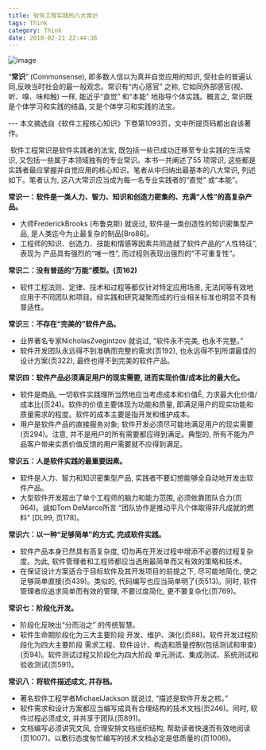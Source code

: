 ```yaml
---
title: 软件工程实践的八大常识
tags: Think
category: Think
date: 2018-02-21 22:44:36
---
```

![image](http://ovi3ob9p4.bkt.clouddn.com/TIETU/CT0124.jpg)

 “**常识**” (Commonsense), 即多数人信以为真并自觉应用的知识, 受社会的普遍认同,反映当时社会的最一般观念。常识有“内心感官” 之称, 它如同外部感官(视、听、嗅、味和触) 一样, 能近乎“直觉” 和“本能” 地指导个体实践。概言之, 常识既是个体学习和实践的结晶, 又是个体学习和实践的法宝。
<!--more-->
   --- 本文摘选自《软件工程核心知识》下卷第1093页，文中所提页码都出自该著作。

​    软件工程常识是软件实践者的法宝, 既包括一些已成功迁移至专业实践的生活常识, 又包括一些属于本领域独有的专业常识。本书一共阐述了55 项常识, 这些都是实践者最应掌握并自觉应用的核心知识。笔者从中归纳出最基本的八大常识, 列述如下。笔者认为, 这八大常识应当成为每一名专业实践者的“直觉” 或“本能”。

 

**常识一：软件是一类人力、智力、知识和创造力密集的、充满“人性”的高复杂产品。**

- 大师FrederickBrooks (布鲁克斯) 就说过, 软件是一类创造性的知识密集型产品, 是人类迄今为止最复杂的制品[Bro86]。
- 工程师的知识、创造力、技能和情感等因素共同造就了软件产品的“人性特征”, 表现为 产品具有强烈的“唯一性”, 而过程则表现出强烈的“不可重复性”。

**常识二：没有普适的“万能”模型。(页162)**

- 软件工程法则、定律、技术和过程等都仅针对特定应用场景, 无法同等有效地应用于不同团队和项目。经实践和研究凝聚而成的行业相关标准也明显不具有普适性。

**常识三：不存在“完美的”软件产品。**

- 业界著名专家NicholasZvegintzov 就说过, “软件永不完美, 也永不完整。”
- 软件开发团队永远得不到准确而完整的需求(页192), 也永远得不到所谓最佳的设计方案(页322), 最终也得不到完美的软件产品。

**常识四：软件产品必须满足用户的现实需要, 进而实现价值/成本比的最大化。**

- 软件是商品, 一切软件实践理所当然地应当考虑成本和价值Ê, 力求最大化价值/成本比(页24)。软件的价值主要体现为功能和质量, 即满足用户的现实功能和质量需求的程度。软件的成本主要是指开发和维护成本。
- 用户是软件产品的直接服务对象; 软件开发必须尽可能地满足用户的现实需要(页294)。注意, 并不是用户的所有需要都应得到满足。典型的, 所有不能为产品客户带来实质价值反馈的用户需要就不应得到满足。

**常识五：人是软件实践的最重要因素。**

- 软件是人力、智力和知识密集型产品, 实践者不要幻想能够全自动地开发出软件产品。
- 大型软件开发超出了单个工程师的脑力和能力范围, 必须依靠团队合力(页964)。诚如Tom DeMarco所言 “团队协作是推动平凡个体取得非凡成就的燃料” [DL99, 页178]。

**常识六：以一种“足够简单”的方式, 完成软件实践。**

- 软件产品本身已然具有高复杂度, 切勿再在开发过程中增添不必要的过程复杂度。为此, 软件管理者和工程师都应当选用最简单而又有效的策略和技术。
- 在保证设计方案适合于目标软件及其开发项目的前提之下, 尽可能地简化, 使之足够简单直接(页439)。类似的, 代码编写也应当简单明了(页513)。同时, 软件管理者应追求简单而有效的管理, 不要过度简化, 更不要复杂化(页769)。

**常识七：阶段化开发。**

- 阶段化反映出“分而治之” 的传统智慧。
- 软件生命期阶段化为三大主要阶段 开发、维护、演化(页88)。软件开发过程阶段化为四大主要阶段 需求工程、软件设计、构造和质量控制(包括测试和审查)(页94)。软件测试过程又阶段化为四大阶段 单元测试、集成测试、系统测试和验收测试(页591)。

**常识八：将软件描述成文, 并存档。**

- 著名软件工程学者MichaelJackson 就说过, “描述是软件开发之核。”
- 软件需求和设计方案都应当编写成具有合理结构的技术文档(页246)。同时, 软件过程必须成文, 并共享于团队(页891)。
- 文档编写必须讲究文风, 合理安排文档组织结构, 帮助读者快速而有效地阅读(页1007)。以敷衍态度匆忙编写的技术文档必定是低质量的(页1006)。


